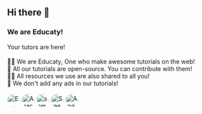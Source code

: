 ## Hi there 👋
### We are Educaty!
Your tutors are here!<br><Br>
🙋‍♀️ We are Educaty, One who make awesome tutorials on the web!<br>
🌈 All our tutorials are open-source. You can contribute with them!<br>
👩‍💻 All resources we use are also shared to all you!<br>
🍿 We don't add any ads in our tutorials!<br><br>
<img src="https://avatars.githubusercontent.com/u/83082760?v=4?s=100" style="border-radius:50%" alt="E - Coders ( Aasheesh Agarwal )" width="30" height="30">
<img src="https://educational-websites.github.io/me.png" style="border-radius:50%" alt="Anantjit" width="30" height="30">
<img src="https://avatars.githubusercontent.com/u/74598401?v=4?s=100" style="border-radius:50%" alt="somePythonProgrammer" width="30" height="30">
<img src="https://avatars.githubusercontent.com/u/82920449?v=4?s=100" style="border-radius:50%" alt="Sreehari521" width="30" height="30">
<img src="https://avatars.githubusercontent.com/u/91794012?v=4?s=100" style="border-radius:50%" alt="Aman Shetty" width="30" height="30">
